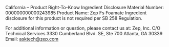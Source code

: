  
 
 
California – Product Right-To-Know Ingredient Disclosure 
Material Number: 000000000000243985 
Product Name: Zep Fs Foamate 
Ingredient disclosure for this product is not required per SB 258 Regulation. 
 
For additional information or question, please contact us at: 
Zep, Inc. 
C/O Technical Services 
3330 Cumberland Blvd. SE, Ste 700 
Atlanta, GA 30339 
Email: asktech@zep.com 
 
 
 
 
